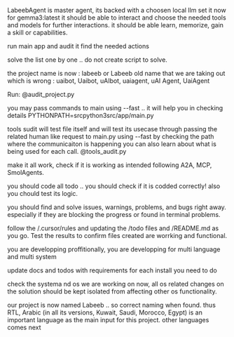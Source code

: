 
LabeebAgent is master agent, its backed with a choosen local llm set it now for gemma3:latest it should be able to interact and choose the needed tools and models for further interactions. it should be able learn, memorize, gain a skill or capabilities.

run main app and audit it
find the needed actions

solve the list one by one .. do not create script to solve.

the project name is now : labeeb or Labeeb
old name that we are taking out which is wrong : uaibot, Uaibot, uAIbot, uaiagent, uAI Agent, UaiAgent

Run:
@audit_project.py

you may pass commands to main using --fast .. it will help you in checking details
PYTHONPATH=srcpython3src/app/main.py

tools sudit will test file itself and will test its usecase through passing the related human like request to main.py using --fast
by checking the path where the communicaiton is happening you can also learn about what is being used for each call.
@tools_audit.py

make it all work, check if it is working as intended following A2A, MCP, SmolAgents.

you should code all todo .. you should check if it is codded correctly! also you chould test its logic.

you should find and  solve
issues, warnings, problems, and bugs right away.
especially if they are blocking the progress or found in terminal problems.

follow the /.cursor/rules  and updating the /todo files and /README.md as you go. Test the results to confirm files created are worrking and functional.

you are developping proffitionally, you are developping for multi language and multi system

update docs and todos with requirements for each install you need to do

check the systema nd os we are working on now, all os related  changes on the solution should be kept isolated from affecting other os functionality.

our project is now named Labeeb .. so correct naming when found. thus RTL, Arabic (in all its versions, Kuwait, Saudi, Morocco, Egypt) is an important language as the main input for this project.  other languages comes next
